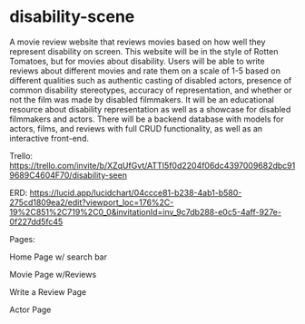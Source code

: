 # disability-scene

A movie review website that reviews movies based on how well they represent disability on screen. This website will be in the style of Rotten Tomatoes, but for movies about disability. Users will be able to write reviews about different movies and rate them on a scale of 1-5 based on different qualities such as authentic casting of disabled actors, presence of common disability stereotypes, accuracy of representation, and whether or not the film was made by disabled filmmakers. It will be an educational resource about disability representation as well as a showcase for disabled filmmakers and actors. There will be a backend database with models for actors, films, and reviews with full CRUD functionality, as well as an interactive front-end.

Trello: https://trello.com/invite/b/XZqUfGvt/ATTI5f0d2204f06dc4397009682dbc919689C4604F70/disability-seen 

ERD: https://lucid.app/lucidchart/04ccce81-b238-4ab1-b580-275cd1809ea2/edit?viewport_loc=176%2C-19%2C851%2C719%2C0_0&invitationId=inv_9c7db288-e0c5-4aff-927e-0f227dd5fc45


Pages:

Home Page w/ search bar

Movie Page w/Reviews

Write a Review Page

Actor Page
